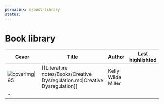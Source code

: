 ```yaml
---
permalink: m/book-library
status: 
---
```

# Book library

| Cover                                                            | Title                                                                        | Author              | Last highlighted |
| ---------------------------------------------------------------- | ---------------------------------------------------------------------------- | ------------------- | ---------------- |
| ![coverimg\|95](https://pbs.twimg.com/media/GF67OK8XsAESgzo.jpg) | [[Literature notes/Books/Creative Dysregulation.md\|Creative Dysregulation]] | Kelly Wilde Miller
 | \-               |
